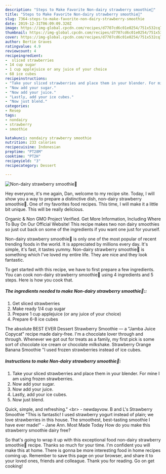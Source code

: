 ```yaml
---
description: "Steps to Make Favorite Non-dairy strawberry smoothie🍓"
title: "Steps to Make Favorite Non-dairy strawberry smoothie🍓"
slug: 7364-steps-to-make-favorite-non-dairy-strawberry-smoothie
date: 2019-12-31T06:09:09.320Z
image: https://img-global.cpcdn.com/recipes/d7707cd6c01e0254/751x532cq70/non-dairy-strawberry-smoothie🍓-recipe-main-photo.jpg
thumbnail: https://img-global.cpcdn.com/recipes/d7707cd6c01e0254/751x532cq70/non-dairy-strawberry-smoothie🍓-recipe-main-photo.jpg
cover: https://img-global.cpcdn.com/recipes/d7707cd6c01e0254/751x532cq70/non-dairy-strawberry-smoothie🍓-recipe-main-photo.jpg
author: Bertie Graves
ratingvalue: 4.9
reviewcount: 4
recipeingredient:
-  sliced strawberries
- 14 cup sugar
- 1 cup applejuice or any juice of your choice
- 68 ice cubes
recipeinstructions:
- "Take your sliced strawberries and place them in your blender. For mine I am using frozen strawberries."
- "Now add your sugar."
- "Now add your juice."
- "Lastly, add your ice cubes."
- "Now just blend."
categories:
- Resep
tags:
- nondairy
- strawberry
- smoothie

katakunci: nondairy strawberry smoothie
nutrition: 233 calories
recipecuisine: Indonesian
preptime: "PT28M"
cooktime: "PT2H"
recipeyield: "3"
recipecategory: Dessert

---
```



![Non-dairy strawberry smoothie🍓](https://img-global.cpcdn.com/recipes/d7707cd6c01e0254/751x532cq70/non-dairy-strawberry-smoothie🍓-recipe-main-photo.jpg)

Hey everyone, it's me again, Dan, welcome to my recipe site. Today, I will show you a way to prepare a distinctive dish, non-dairy strawberry smoothie🍓. One of my favorites food recipes. This time, I will make it a little bit unique. This will be really delicious.

Organic &amp; Non GMO Project Verified. Get More Information, Including Where To Buy On Our Official Website! This recipe makes two non dairy smoothies so just cut back on some of the ingredients if you want one just for yourself.

Non-dairy strawberry smoothie🍓 is only one of the most popular of recent trending foods in the world. It is appreciated by millions every day. It's simple, it's fast, it tastes yummy. Non-dairy strawberry smoothie🍓 is something which I've loved my entire life. They are nice and they look fantastic.


To get started with this recipe, we have to first prepare a few ingredients. You can cook non-dairy strawberry smoothie🍓 using 4 ingredients and 5 steps. Here is how you cook that.

##### The ingredients needed to make Non-dairy strawberry smoothie🍓::

1. Get  sliced strawberries
1. Make ready 1/4 cup sugar
1. Prepare 1 cup applejuice (or any juice of your choice)
1. Prepare 6-8 ice cubes


The absolute BEST EVER Dessert Strawberry Smoothie — a &#34;Jamba Juice Copycat&#34; recipe made dairy-free. I&#39;m a chocolate lover through and through. Whenever we got out for treats as a family, my first pick is some sort of chocolate ice cream or chocolate milkshake. Strawberry Orange Banana Smoothie &#34;I used frozen strawberries instead of ice cubes. 

##### Instructions to make Non-dairy strawberry smoothie🍓:

1. Take your sliced strawberries and place them in your blender. For mine I am using frozen strawberries.
1. Now add your sugar.
1. Now add your juice.
1. Lastly, add your ice cubes.
1. Now just blend.


Quick, simple, and refreshing.&#34; &lt;br&gt; - newdayvow. B and L&#39;s Strawberry Smoothie &#34;This is fantastic! I used strawberry yogurt instead of plain; we love strawberries in this house. The smoothest, best-tasting smoothie I have ever made!&#34; - Jane Ann. Most Made Today How do you make this strawberry smoothie dairy free? 

So that's going to wrap it up with this exceptional food non-dairy strawberry smoothie🍓 recipe. Thanks so much for your time. I'm confident you will make this at home. There is gonna be more interesting food in home recipes coming up. Remember to save this page on your browser, and share it to your loved ones, friends and colleague. Thank you for reading. Go on get cooking!
